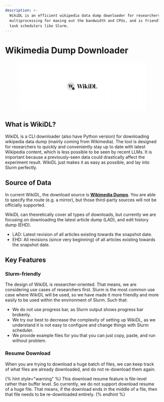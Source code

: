 ```yaml
---
description: >-
  WikiDL is an efficient wikipedia data dump downloader for researchers. It uses
  multiprocessing for maxing out the bandwidth and CPUs, and is friendly with
  task schedulers like Slurm.
---
```


# Wikimedia Dump Downloader

<figure><img src=".gitbook/assets/wikidl - cover.png" alt=""><figcaption></figcaption></figure>

## What is WikiDL?

WikiDL is a CLI downloader (also have Python version) for downloading wikipedia data dump (mainly coming from Wikimedia). The tool is designed for researchers to quickly and conveniently stay up to date with latest Wikipedia content, which is less possible to be seen by recent LLMs. It is important because a previously-seen data could drastically affect the experiment result. WikiDL just makes it as easy as possible, and lay into Slurm perfectly.

## Source of Data

In current WikiDL, the download source is [**Wikimedia Dumps**](https://dumps.wikimedia.org/enwiki/). You are able to specify the route (e.g. a mirror), but those third-party sources will not be officially supported.

WikiDL can theoretically cover all types of downloads, but currently we are focusing on downloading the latest article dump (LAD), and edit history dump (EHD).

* LAD: Latest revision of all articles existing towards the snapshot date.
* EHD: All revisions (since very beginning) of all articles existing towards the snapshot date.

## Key Features

### Slurm-friendly

The design of WikiDL is researcher-oriented. That means, we are considering use cases of researchers first. Slurm is the most common use case where WikiDL will be used, so we have made it more friendly and more easily to be used within the environment of Slurm. Such that:

* We do not use progress bar, as Slurm output shows progress bar brokenly.
* We try our best to decrease the complexity of setting up WikiDL, as we understand it is not easy to configure and change things with Slurm scheduler.
* We provide example files for you that you can just copy, paste, and run without problem.

### Resume Download

When you are trying to download a huge batch of files, we can keep track of what files are already downloaded, and do not re-download them again.

{% hint style="warning" %}
This download resume feature is file-level rather than buffer level. So currently, we do not support download resume of a huge file. That means, if the download ends in the middle of a file, then that file needs to be re-downloaded entirely.
{% endhint %}
